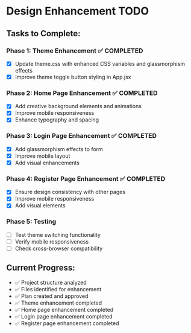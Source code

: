 # Design Enhancement TODO

## Tasks to Complete:

### Phase 1: Theme Enhancement ✅ COMPLETED
- [x] Update theme.css with enhanced CSS variables and glassmorphism effects
- [x] Improve theme toggle button styling in App.jsx

### Phase 2: Home Page Enhancement ✅ COMPLETED
- [x] Add creative background elements and animations
- [x] Improve mobile responsiveness
- [x] Enhance typography and spacing

### Phase 3: Login Page Enhancement ✅ COMPLETED
- [x] Add glassmorphism effects to form
- [x] Improve mobile layout
- [x] Add visual enhancements

### Phase 4: Register Page Enhancement ✅ COMPLETED
- [x] Ensure design consistency with other pages
- [x] Improve mobile responsiveness
- [x] Add visual elements

### Phase 5: Testing
- [ ] Test theme switching functionality
- [ ] Verify mobile responsiveness
- [ ] Check cross-browser compatibility

## Current Progress:
- ✅ Project structure analyzed
- ✅ Files identified for enhancement
- ✅ Plan created and approved
- ✅ Theme enhancement completed
- ✅ Home page enhancement completed
- ✅ Login page enhancement completed
- ✅ Register page enhancement completed
